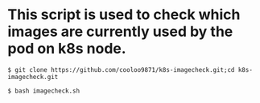 # This script is used to check which images are currently used by the pod on k8s node.

```
$ git clone https://github.com/cooloo9871/k8s-imagecheck.git;cd k8s-imagecheck.git
```

```
$ bash imagecheck.sh
```

